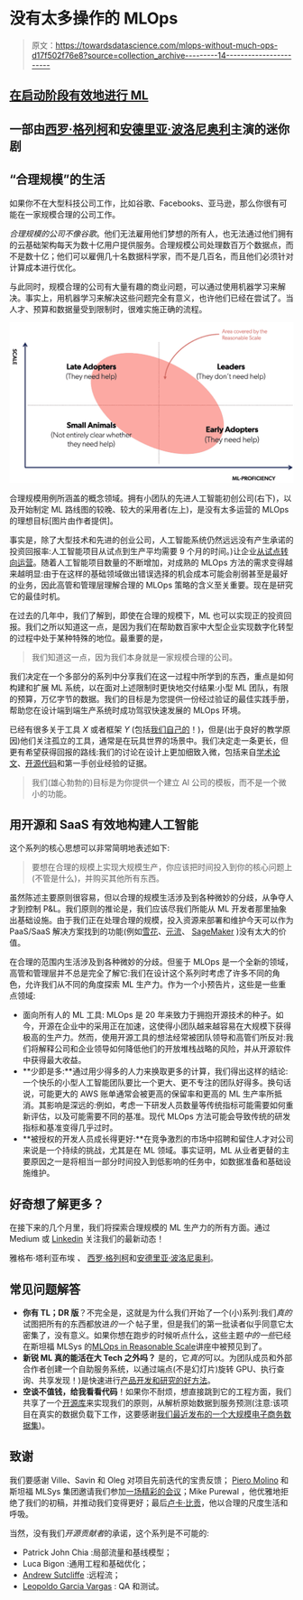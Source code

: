 # 没有太多操作的 MLOps

> 原文：<https://towardsdatascience.com/mlops-without-much-ops-d17f502f76e8?source=collection_archive---------14----------------------->

## [在启动阶段有效地进行 ML](https://towardsdatascience.com/tagged/mlops-without-much-ops)

## 一部由[西罗·格列柯](https://medium.com/u/1a8912e69301?source=post_page-----d17f502f76e8--------------------------------)和[安德里亚·波洛尼奥利](https://medium.com/u/97c0c65d3de7?source=post_page-----d17f502f76e8--------------------------------)主演的迷你剧

## “合理规模”的生活

如果你不在大型科技公司工作，比如谷歌、Facebooks、亚马逊，那么你很有可能在一家规模合理的公司工作。

*合理规模的公司不像谷歌*。他们无法雇用他们梦想的所有人，也无法通过他们拥有的云基础架构每天为数十亿用户提供服务。合理规模公司处理数百万个数据点，而不是数十亿；他们可以雇佣几十名数据科学家，而不是几百名，而且他们必须针对计算成本进行优化。

与此同时，规模合理的公司有大量有趣的商业问题，可以通过使用机器学习来解决。事实上，用机器学习来解决这些问题完全有意义，也许他们已经在尝试了。当人才、预算和数据量受到限制时，很难实施正确的流程。

![](img/55da4d2ea3c0e12d7eda38b5c0d53c32.png)

合理规模用例所涵盖的概念领域。拥有小团队的先进人工智能初创公司(右下)，以及开始制定 ML 路线图的较晚、较大的采用者(左上)，是没有太多运营的 MLOps 的理想目标[图片由作者提供]。

事实是，除了大型技术和先进的创业公司，人工智能系统仍然远远没有产生承诺的投资回报率:人工智能项目从试点到生产平均需要 9 个月的时间。)让企业[从试点转向运营](https://www.gartner.com/en/newsroom/press-releases/2020-06-22-gartner-identifies-top-10-data-and-analytics-technolo)。随着人工智能项目数量的不断增加，对成熟的 MLOps 方法的需求变得越来越明显:由于在这样的基础领域做出错误选择的机会成本可能会削弱甚至是最好的业务，因此高管和管理层理解合理的 MLOps 策略的含义至关重要。现在是研究它的最佳时机。

在过去的几年中，我们了解到，即使在合理的规模下，ML 也可以实现正的投资回报。我们之所以知道这一点，是因为我们在帮助数百家中大型企业实现数字化转型的过程中处于某种特殊的地位。最重要的是，

> 我们知道这一点，因为我们本身就是一家规模合理的公司。

我们决定在一个多部分的系列中分享我们在这一过程中所学到的东西，重点是如何构建和扩展 ML 系统，以在面对上述限制时更快地交付结果:小型 ML 团队，有限的预算，万亿字节的数据。我们的目标是为您提供一份经过验证的最佳实践手册，帮助您在设计端到端生产系统时成功驾驭快速发展的 MLOps 环境。

已经有很多关于工具 *X* 或者框架 *Y* (包括[我们自己的](/noops-machine-learning-3893a42e32a4)！)，但是(出于良好的教学原因)他们关注孤立的工具，通常是在玩具世界的场景中。我们决定走一条更长，但更有希望获得回报的路线:我们的讨论在设计上更加细致入微，包括来自[学术论文](https://dl.acm.org/doi/10.1145/3460231.3474604)、[开源代码](https://github.com/jacopotagliabue/you-dont-need-a-bigger-boat)和第一手创业经验的证据。

> 我们(雄心勃勃的)目标是为你提供一个建立 AI 公司的模板，而不是一个微小的功能。

## 用开源和 SaaS 有效地构建人工智能

这个系列的核心思想可以非常简明地表述如下:

> 要想在合理的规模上实现大规模生产，你应该把时间投入到你的核心问题上(不管是什么)，并购买其他所有东西。

虽然陈述主要原则很容易，但以合理的规模生活涉及到各种微妙的分歧，从争夺人才到控制 P&L。我们原则的推论是，我们应该尽我们所能从 ML 开发者那里抽象出基础设施。由于我们正在处理合理的规模，投入资源来部署和维护今天可以作为 PaaS/SaaS 解决方案找到的功能(例如[雪花](https://www.snowflake.com/)、[元流](https://metaflow.org/)、 [SageMaker](https://aws.amazon.com/it/sagemaker/) )没有太大的价值。

在合理的范围内生活涉及到各种微妙的分歧。但鉴于 MLOps 是一个全新的领域，高管和管理层并不总是完全了解它:我们在设计这个系列时考虑了许多不同的角色，允许我们从不同的角度探索 ML 生产力。作为一个小预告片，这些是一些重点领域:

*   面向所有人的 ML 工具: MLOps 是 20 年来致力于拥抱开源技术的种子。如今，开源在企业中的采用正在加速，这使得小团队越来越容易在大规模下获得极高的生产力。然而，使用开源工具的想法经常被团队领导和高管们所反对:我们将解释公司和企业领导如何降低他们的开放堆栈战略的风险，并从开源软件中获得最大收益。
*   **少即是多:**通过用少得多的人力来换取更多的计算，我们得出这样的结论:一个快乐的小型人工智能团队要比一个更大、更不专注的团队好得多。换句话说，可能更大的 AWS 账单通常会被更高的保留率和更高的 ML 生产率所抵消。其影响是深远的:例如，考虑一下研发人员数量等传统指标可能需要如何重新评估，以及可能需要不同的基准。现代 MLOps 方法可能会导致传统的研发指标和基准变得几乎过时。
*   **被授权的开发人员成长得更好:**在竞争激烈的市场中招聘和留住人才对公司来说是一个持续的挑战，尤其是在 ML 领域。事实证明，ML 从业者更替的主要原因之一是将相当一部分时间投入到低影响的任务中，如数据准备和基础设施维护。

## 好奇想了解更多？

在接下来的几个月里，我们将探索合理规模的 ML 生产力的所有方面。通过 Medium 或 [Linkedin](https://www.linkedin.com/in/jacopotagliabue/) 关注我们的最新动态！

雅格布·塔利亚布埃 *、* [西罗·格列柯](https://medium.com/u/1a8912e69301?source=post_page-----d17f502f76e8--------------------------------)和[安德里亚·波洛尼奥利](https://medium.com/u/97c0c65d3de7?source=post_page-----d17f502f76e8--------------------------------)。

## **常见问题解答**

*   **你有 TL；DR 版**？不完全是，这就是为什么我们开始了一个(小)系列:我们*真的*试图把所有的东西都放进*的一个* 帖子里，但是我们的第一批读者似乎同意它太密集了，没有意义。如果你想在跑步的时候听点什么，这些主题*中的一些*已经在斯坦福 MLSys 的[MLOps in Reasonable Scale](https://www.youtube.com/watch?v=Ndxpo4PeEms)讲座中被预见到了。
*   **新锐 ML 真的能活在大 Tech 之外吗？** 是的，它*真的*可以。为团队成员和外部合作者创建一个自助服务系统，以通过端点(不是幻灯片)旋转 GPU、执行查询、共享发现！)是快速进行[产品开发和研究的好方法](https://research.coveo.com/)。
*   **空谈不值钱，给我看看代码**！如果你不耐烦，想直接跳到它的工程方面，我们共享了一个[开源库](https://github.com/jacopotagliabue/you-dont-need-a-bigger-boat)来实现我们的原则，从解析原始数据到服务预测(注意:该项目在真实的数据负载下工作，这要感谢[我们最近发布的一个大规模电子商务数据集](https://github.com/coveooss/SIGIR-ecom-data-challenge))。

## **致谢**

我们要感谢 Ville、Savin 和 Oleg 对项目先前迭代的宝贵反馈； [Piero Molino](https://www.linkedin.com/in/pieromolino/) 和斯坦福 MLSys 集团邀请我们参加[一场精彩的会议](https://www.youtube.com/watch?v=Ndxpo4PeEms)；Mike Purewal ，他优雅地拒绝了我们的初稿，并推动我们变得更好；最后[卢卡·比贡](https://www.linkedin.com/in/bigluck/)，他以合理的尺度生活和呼吸。

当然，没有我们*开源贡献者*的承诺，这个系列是不可能的:

*   Patrick John Chia :局部流量和基线模型；
*   Luca Bigon :通用工程和基础优化；
*   [Andrew Sutcliffe](https://www.linkedin.com/in/asutcl/) :远程流；
*   [Leopoldo Garcia Vargas](https://www.linkedin.com/in/leopoldo-garcia-vargas-29932a89/) : QA 和测试。